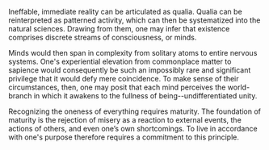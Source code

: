 Ineffable, immediate reality can be articulated as qualia. Qualia can be reinterpreted as patterned activity, which can then be systematized into the natural sciences. Drawing from them, one may infer that existence comprises discrete streams of consciousness, or minds.

Minds would then span in complexity from solitary atoms to entire nervous systems. One's experiential elevation from commonplace matter to sapience would consequently be such an impossibly rare and significant privilege that it would defy mere coincidence. To make sense of their circumstances, then, one may posit that each mind perceives the world-branch in which it awakens to the fullness of being--undifferentiated unity.

Recognizing the oneness of everything requires maturity. The foundation of maturity is the rejection of misery as a reaction to external events, the actions of others, and even one’s own shortcomings. To live in accordance with one's purpose therefore requires a commitment to this principle.